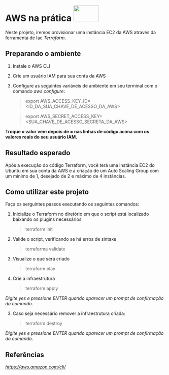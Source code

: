 # AWS na prática <image src="https://user-images.githubusercontent.com/12403699/234434276-e7cdcab8-c594-47a6-8862-7645e5740a2c.png" width="80" height="50">
  
Neste projeto, iremos provisionar uma instância EC2 da AWS através da ferramenta de Iac *Terraform*.

## Preparando o ambiente

1. Instale o AWS CLI

2. Crie um usuário IAM para sua conta da AWS

3. Configure as seguintes variáveis de ambiente em seu terminal com o comando *aws configure*:

    > export AWS_ACCESS_KEY_ID=<ID_DA_SUA_CHAVE_DE_ACESSO_DA_AWS>

    > export AWS_SECRET_ACCESS_KEY=<SUA_CHAVE_DE_ACESSO_SECRETA_DA_AWS>

**Troque o valor vem depois de = nas linhas de código acima com os valores reais do seu usuário IAM.**

## Resultado esperado

Após a execução do código Terraform, você terá uma instância EC2 do Ubuntu em sua conta da AWS e a criação de um Auto Scaling Group com um mínimo de 1, desejado de 2 e máximo de 4 instâncias. 
  
## Como utilizar este projeto

Faça os serguintes passos executando os seguintes comandos:
  
1. Inicialize o Terraform no diretório em que o script está localizado baixando os plugins necessários
    > terraform init 

2. Valide o script, verificando se há erros de sintaxe
    > terraforma validate  

3. Visualize o que será criado
    > terraform plan
   
4. Crie a infraestrutura
    > terraform apply

*Digite yes e pressione ENTER quando aparecer um prompt de confirmação do comando.*

3. Caso seja necessário remover a infraestrutura criada:
    > terraform destroy

*Digite yes e pressione ENTER quando aparecer um prompt de confirmação do comando.*
 
  
## Referências

*https://aws.amazon.com/cli/*  
